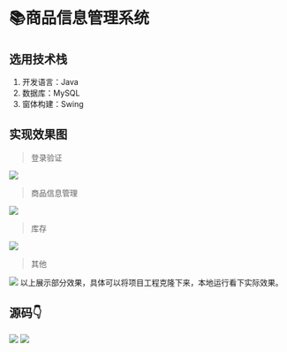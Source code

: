 # 📚商品信息管理系统


## 选用技术栈

1. 开发语言：Java
2. 数据库：MySQL
3. 窗体构建：Swing



## 实现效果图
> 登录验证

![](http://cdn.qiniu.liyansheng.top/img/06f4d006d9874dcd85bda61efb83302f.png)

> 商品信息管理

![](http://cdn.qiniu.liyansheng.top/img/c5eb2e84fd1e4861ae77d99c359963a4.png)

> 库存

![](http://cdn.qiniu.liyansheng.top/img/f80abe95d304488bb443592a03c76a47.png)

> 其他

![](http://cdn.qiniu.liyansheng.top/img/c8ffb7fb603f4913aeeff3f92fff41c4.png)
以上展示部分效果，具体可以将项目工程克隆下来，本地运行看下实际效果。






## 源码👇
![](http://cdn.qiniu.liyansheng.top/img/2993badf87150e4734bcdff74fe29588.png)
![](http://cdn.qiniu.liyansheng.top/img/20240526171927.png)

